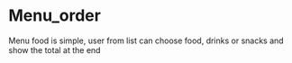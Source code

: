 # Menu_order
Menu food is simple, user from list can choose food, drinks or snacks and show the total at the end
